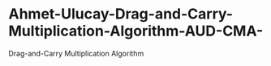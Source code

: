 # Ahmet-Ulucay-Drag-and-Carry-Multiplication-Algorithm-AUD-CMA-
Drag-and-Carry Multiplication Algorithm
